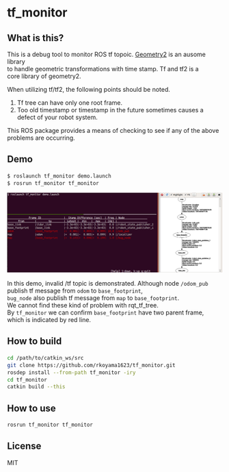 # tf_monitor
## What is this?
This is a debug tool to monitor ROS tf topoic.
[Geometry2](https://github.com/ros/geometry2) is an ausome library   
to handle geometric transformations with time stamp. Tf and tf2 is a  
core library of geometry2.  

When utilizing tf/tf2, the following points should be noted.

1. Tf tree can have only one root frame.
1. Too old timestamp or timestamp in the future sometimes causes a defect of your robot system.

This ROS package provides a means of checking to see if any of the above problems are occurring.

## Demo

```bash
$ roslaunch tf_monitor demo.launch
$ rosrun tf_monitor tf_monitor
```

![screenshot.png](doc/screenshot.png)

In this demo, invalid /tf topic is demonstrated.
Although node `/odom_pub` publish tf message from `odom` to `base_footprint`,  
`bug_node` also publish tf message from `map` to `base_footprint`.  
We cannot find these kind of problem with rqt_tf_tree.  
By `tf_monitor` we can confirm `base_footprint` have two parent frame,  
which is indicated by red line.

## How to build

```bash
cd /path/to/catkin_ws/src
git clone https://github.com/rkoyama1623/tf_monitor.git
rosdep install --from-path tf_monitor -iry
cd tf_monitor
catkin build --this
```

## How to use

```bash
rosrun tf_monitor tf_monitor
```

## License
MIT
